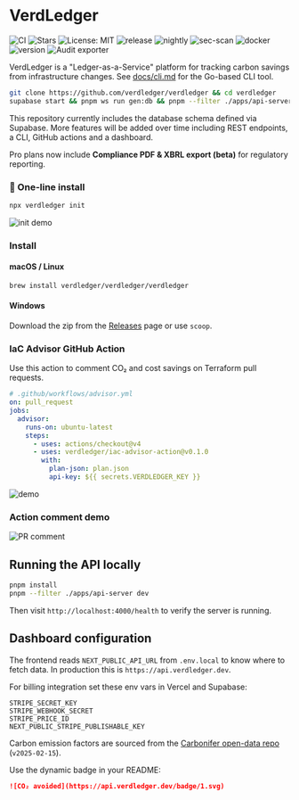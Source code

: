 # VerdLedger
![CI](https://github.com/verdledger/verdledger/actions/workflows/ci.yml/badge.svg)
![Stars](https://verdledger.dev/badge/stars.svg)
![License: MIT](https://img.shields.io/badge/license-MIT-green)
![release](https://github.com/verdledger/verdledger/actions/workflows/release.yml/badge.svg)
![nightly](https://github.com/verdledger/verdledger/actions/workflows/refresh.yml/badge.svg)
![sec-scan](https://github.com/verdledger/verdledger/actions/workflows/scan.yml/badge.svg)
![docker](https://img.shields.io/docker/pulls/verdledger/verdledger)
![version](https://img.shields.io/github/v/release/verdledger/verdledger)
![Audit exporter](https://verdledger.dev/badge/audit.svg)

VerdLedger is a "Ledger-as-a-Service" platform for tracking carbon savings from infrastructure changes.
See [docs/cli.md](docs/cli.md) for the Go-based CLI tool.

```bash
git clone https://github.com/verdledger/verdledger && cd verdledger
supabase start && pnpm ws run gen:db && pnpm --filter ./apps/api-server dev
```

This repository currently includes the database schema defined via Supabase. More features will be added over time including REST endpoints, a CLI, GitHub actions and a dashboard.

Pro plans now include **Compliance PDF & XBRL export (beta)** for regulatory reporting.

### 💚 One-line install

```bash
npx verdledger init
```

![init demo](docs/init.gif)

### Install

#### macOS / Linux

```sh
brew install verdledger/verdledger/verdledger
```

#### Windows

Download the zip from the [Releases](https://github.com/<user>/verdledger/releases) page or use `scoop`.

### IaC Advisor GitHub Action

Use this action to comment CO₂ and cost savings on Terraform pull requests.

```yaml
# .github/workflows/advisor.yml
on: pull_request
jobs:
  advisor:
    runs-on: ubuntu-latest
    steps:
      - uses: actions/checkout@v4
      - uses: verdledger/iac-advisor-action@v0.1.0
        with:
          plan-json: plan.json
          api-key: ${{ secrets.VERDLEDGER_KEY }}
```

![demo](docs/demo.gif)


### Action comment demo

![PR comment](docs/demo.gif)

## Running the API locally

```bash
pnpm install
pnpm --filter ./apps/api-server dev
```

Then visit `http://localhost:4000/health` to verify the server is running.

## Dashboard configuration

The frontend reads `NEXT_PUBLIC_API_URL` from `.env.local` to know where to
fetch data. In production this is `https://api.verdledger.dev`.

For billing integration set these env vars in Vercel and Supabase:

```
STRIPE_SECRET_KEY
STRIPE_WEBHOOK_SECRET
STRIPE_PRICE_ID
NEXT_PUBLIC_STRIPE_PUBLISHABLE_KEY
```

Carbon emission factors are sourced from the [Carbonifer open-data repo](https://github.com/carbonifer-open-data/carbonifer) (`v2025-02-15`).

Use the dynamic badge in your README:

```md
![CO₂ avoided](https://api.verdledger.dev/badge/1.svg)
```

